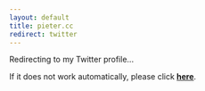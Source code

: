 ```yaml
---
layout: default
title: pieter.cc
redirect: twitter
---
```


Redirecting to my Twitter profile...

If it does not work automatically, please click **[here](http://walsweer.me/twitter)**.